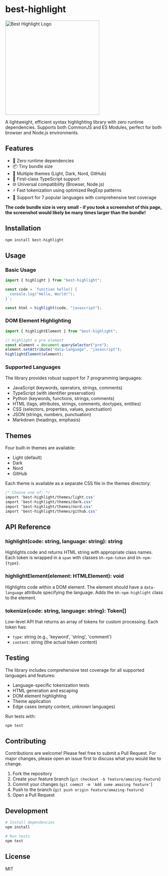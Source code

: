 # best-highlight

<img alt="Best Highlight Logo" src="https://github.com/user-attachments/assets/b6d7abd3-e893-41dc-b46e-45c147c9a026" for="cover" width="300" />

A lightweight, efficient syntax highlighting library with zero runtime dependencies. Supports both CommonJS and ES Modules, perfect for both browser and Node.js environments.

## Features

- 🚀 Zero runtime dependencies
- 📦 Tiny bundle size
- 🎨 Multiple themes (Light, Dark, Nord, GitHub)
- 🔧 First-class TypeScript support
- 🌐 Universal compatibility (Browser, Node.js)
- ⚡ Fast tokenization using optimized RegExp patterns
- 🎯 Support for 7 popular languages with comprehensive test coverage

**The code bundle size is very small - if you took a screenshot of this page, the screenshot would likely be many times larger than the bundle!**

## Installation

```bash
npm install best-highlight
```

## Usage

### Basic Usage

```javascript
import { highlight } from "best-highlight";

const code = `function hello() {
  console.log("Hello, World!");
}`;

const html = highlight(code, "javascript");
```

### DOM Element Highlighting

```javascript
import { highlightElement } from "best-highlight";

// Highlight a pre element
const element = document.querySelector("pre");
element.setAttribute("data-language", "javascript");
highlightElement(element);
```

### Supported Languages

The library provides robust support for 7 programming languages:

- JavaScript (keywords, operators, strings, comments)
- TypeScript (with identifier preservation)
- Python (keywords, functions, strings, comments)
- HTML (tags, attributes, strings, comments, doctypes, entities)
- CSS (selectors, properties, values, punctuation)
- JSON (strings, numbers, punctuation)
- Markdown (headings, emphasis)

## Themes

Four built-in themes are available:

- Light (default)
- Dark
- Nord
- GitHub

Each theme is available as a separate CSS file in the themes directory:

```css
/* Choose one of: */
import 'best-highlight/themes/light.css'
import 'best-highlight/themes/dark.css'
import 'best-highlight/themes/nord.css'
import 'best-highlight/themes/github.css'
```

## API Reference

### highlight(code: string, language: string): string

Highlights code and returns HTML string with appropriate class names. Each token is wrapped in a `span` with classes `bh-npm-token` and `bh-npm-{type}`.

### highlightElement(element: HTMLElement): void

Highlights code within a DOM element. The element should have a `data-language` attribute specifying the language. Adds the `bh-npm-highlight` class to the element.

### tokenize(code: string, language: string): Token[]

Low-level API that returns an array of tokens for custom processing. Each token has:

- `type`: string (e.g., 'keyword', 'string', 'comment')
- `content`: string (the actual token content)

## Testing

The library includes comprehensive test coverage for all supported languages and features:

- Language-specific tokenization tests
- HTML generation and escaping
- DOM element highlighting
- Theme application
- Edge cases (empty content, unknown languages)

Run tests with:

```bash
npm test
```

## Contributing

Contributions are welcome! Please feel free to submit a Pull Request. For major changes, please open an issue first to discuss what you would like to change.

1. Fork the repository
2. Create your feature branch (`git checkout -b feature/amazing-feature`)
3. Commit your changes (`git commit -m 'Add some amazing feature'`)
4. Push to the branch (`git push origin feature/amazing-feature`)
5. Open a Pull Request

## Development

```bash
# Install dependencies
npm install

# Run tests
npm test
```

## License

MIT
